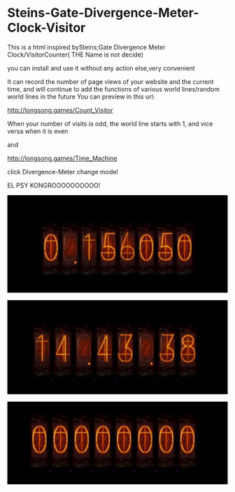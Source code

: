 # Steins-Gate-Divergence-Meter-Clock-Visitor
This is a html inspired bySteins;Gate Divergence Meter Clock/VisitorCounter( THE Name is not decide)

you can install and use it without any action else,very convenient

It can record the number of page views of your website and the current time, 
and will continue to add the functions of various world lines/random world lines in the future
You can preview in this url:

http://longsong.games/Count_Visitor

When your number of visits is odd, the world line starts with 1, and vice versa when it is even

and

http://longsong.games/Time_Machine

click Divergence-Meter change model

 EL PSY KONGROOOOOOOOOO!

![image](OVK2VX@NSLC2YR_{5WVP}}Q.png)

![image](MFF`ZTG6]RN@FU97ZB14KXQ.png)

![image](949{G4JDQ7$8SO4@[$Q78JA.png)
